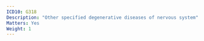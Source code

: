 ```yaml
---
ICD10: G318
Description: "Other specified degenerative diseases of nervous system"
Matters: Yes
Weight: 1
---
```


